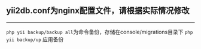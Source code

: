 ## yii2db.conf为nginx配置文件，请根据实际情况修改

---

`php yii backup/backup all`为命令备份，存储在console/migrations目录下
`php yii backup/up` 应用备份
